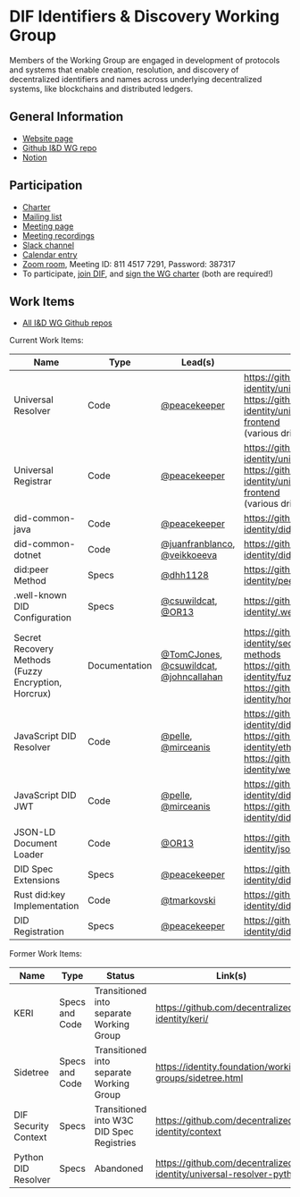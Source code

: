 # DIF Identifiers & Discovery Working Group

Members of the Working Group are engaged in development of protocols and systems that enable creation, resolution, and discovery of decentralized identifiers and names across underlying decentralized systems, like blockchains and distributed ledgers.

## General Information

- [Website page](https://identity.foundation/working-groups/identifiers-discovery.html)
- [Github I&D WG repo](https://github.com/decentralized-identity/identifiers-discovery/)
- [Notion](https://www.notion.so/dif/Identifiers-Discovery-Working-Group-aea2c07cc10d4f45b729b633691e364e)

## Participation

- [Charter](https://github.com/decentralized-identity/org/blob/master/Org%20documents/WG%20documents/DIF_ID_WG_charter_v1.pdf)
- [Mailing list](https://lists.identity.foundation/g/id-wg)
- [Meeting page](https://github.com/decentralized-identity/identifiers-discovery/blob/main/agenda.md)
- [Meeting recordings](https://docs.google.com/spreadsheets/d/1wgccmMvIImx30qVE9GhRKWWv3vmL2ZyUauuKx3IfRmA/edit#gid=111226877)
- [Slack channel](https://difdn.slack.com/messages/C4WED8JSH)
- [Calendar entry](https://calendar.google.com/event?action=TEMPLATE&tmeid=OWtzNWZuanA4bWRnYmF0ZnVxaDR0MnQ2cGVfMjAyMDA5MjFUMTgwMDAwWiBkZWNlbnRyYWxpemVkLmlkZW50aXR5QG0&tmsrc=decentralized.identity%40gmail.com&scp=ALL)
- [Zoom room](https://us02web.zoom.us/j/81145177291?pwd=NElWUEYycm4xdjAvcXhGS0V4aHNNdz09), Meeting ID: 811 4517 7291, Password: 387317
- To participate, [join DIF](https://identity.foundation/join), and [sign the WG charter](https://bit.ly/DIF-WG-select1) (both are required!)

## Work Items

- [All I&D WG Github repos](https://github.com/decentralized-identity?q=wg-id&type=&language=)

Current Work Items:

| Name | Type | Lead(s) | Link(s) |
| ----------- | -------------- | ---------------- | ----------------------- |
| Universal Resolver | Code | [@peacekeeper](https://github.com/peacekeeper) | https://github.com/decentralized-identity/universal-resolver<br> https://github.com/decentralized-identity/universal-resolver-frontend<br> (various drivers) |
| Universal Registrar | Code | [@peacekeeper](https://github.com/peacekeeper) | https://github.com/decentralized-identity/universal-registrar<br> https://github.com/decentralized-identity/universal-registrar-frontend<br> (various drivers) |
| did-common-java | Code | [@peacekeeper](https://github.com/peacekeeper) | https://github.com/decentralized-identity/did-common-java |
| did-common-dotnet | Code | [@juanfranblanco](https://github.com/juanfranblanco), [@veikkoeeva](https://github.com/veikkoeeva) | https://github.com/decentralized-identity/did-common-dotnet |
| did:peer Method | Specs | [@dhh1128](https://github.com/dhh1128) | https://github.com/decentralized-identity/peer-did-method-spec |
| .well-known DID Configuration | Specs | [@csuwildcat](https://github.com/csuwildcat), [@OR13](https://github.com/OR13) | https://github.com/decentralized-identity/.well-known |
| Secret Recovery Methods (Fuzzy Encryption, Horcrux) | Documentation | [@TomCJones](https://github.com/TomCJones), [@csuwildcat](https://github.com/csuwildcat), [@johncallahan](https://github.com/johncallahan) | https://github.com/decentralized-identity/secret-recovery-methods<br> https://github.com/decentralized-identity/fuzzy-encryption<br> https://github.com/decentralized-identity/horcrux |
| JavaScript DID Resolver | Code | [@pelle](https://github.com/pelle), [@mirceanis](https://github.com/mirceanis) | https://github.com/decentralized-identity/did-resolver<br> https://github.com/decentralized-identity/ethr-did-resolver<br> https://github.com/decentralized-identity/web-did-resolver |
| JavaScript DID JWT | Code | [@pelle](https://github.com/pelle), [@mirceanis](https://github.com/mirceanis) | https://github.com/decentralized-identity/did-jwt<br> https://github.com/decentralized-identity/did-jwt-vc |
| JSON-LD Document Loader | Code | [@OR13](https://github.com/OR13) | https://github.com/decentralized-identity/jsonld-document-loader |
| DID Spec Extensions | Specs | [@peacekeeper](https://github.com/peacekeeper) | https://github.com/decentralized-identity/did-spec-extensions |
| Rust did:key Implementation | Code | [@tmarkovski](https://github.com/tmarkovski) | https://github.com/decentralized-identity/did-key.rs |
| DID Registration | Specs | [@peacekeeper](https://github.com/peacekeeper) | https://github.com/decentralized-identity/did-registration |

Former Work Items:

| Name | Type | Status | Link(s) |
| ----------- | -------------- | ---------------- | ----------------------- |
| KERI | Specs and Code | Transitioned into separate Working Group | https://github.com/decentralized-identity/keri/ |
| Sidetree | Specs and Code | Transitioned into separate Working Group | https://identity.foundation/working-groups/sidetree.html |
| DIF Security Context | Specs | Transitioned into W3C DID Spec Registries | https://github.com/decentralized-identity/context |
| Python DID Resolver | Specs | Abandoned | https://github.com/decentralized-identity/universal-resolver-python |
